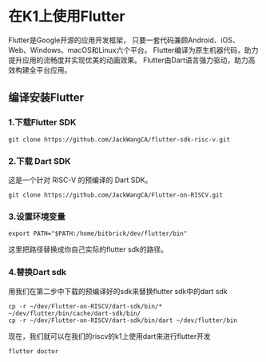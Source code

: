 # 在K1上使用Flutter

Flutter是Google开源的应用开发框架， 只要一套代码兼顾Android、iOS、Web、Windows、macOS和Linux六个平台。 Flutter编译为原生机器代码，助力提升应用的流畅度并实现优美的动画效果。 Flutter由Dart语言强力驱动，助力高效构建全平台应用。 

## 编译安装Flutter

### 1.下载Flutter SDK
~~~
git clone https://github.com/JackWangCA/flutter-sdk-risc-v.git
~~~

### 2.下载 Dart SDK
这是一个针对 RISC-V 的预编译的 Dart SDK。

~~~
git clone https://github.com/JackWangCA/Flutter-on-RISCV.git
~~~

### 3.设置环境变量

~~~
export PATH="$PATH:/home/bitbrick/dev/flutter/bin"
~~~
这里把路径替换成你自己实际的flutter sdk的路径。
### 4.替换Dart sdk
用我们在第二步中下载的预编译好的sdk来替换flutter sdk中的dart sdk
~~~
cp -r ~/dev/Flutter-on-RISCV/dart-sdk/bin/* ~/dev/flutter/bin/cache/dart-sdk/bin/
cp -r ~/dev/Flutter-on-RISCV/dart-sdk/bin/dart ~/dev/flutter/bin 
~~~
现在，我们就可以在我们的riscv的k1上使用dart来进行flutter开发
~~~
flutter doctor
~~~